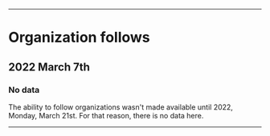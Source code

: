 
***

# Organization follows

## 2022 March 7th

### No data

The ability to follow organizations wasn't made available until 2022, Monday, March 21st. For that reason, there is no data here.

***
